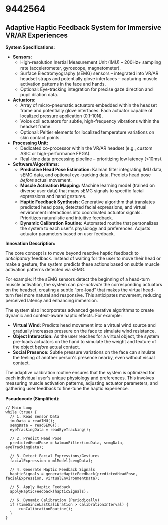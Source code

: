 # 9442564

## Adaptive Haptic Feedback System for Immersive VR/AR Experiences

**System Specifications:**

*   **Sensors:**
    *   High-resolution Inertial Measurement Unit (IMU) – 200Hz+ sampling rate (accelerometer, gyroscope, magnetometer).
    *   Surface Electromyography (sEMG) sensors – integrated into VR/AR headset straps and potentially glove interfaces – capturing muscle activation patterns in the face and hands.
    *   Optional: Eye-tracking integration for precise gaze direction and pupil dilation data.
*   **Actuators:**
    *   Array of micro-pneumatic actuators embedded within the headset frame and potentially glove interfaces.  Each actuator capable of localized pressure application (0.1-10N).
    *   Voice coil actuators for subtle, high-frequency vibrations within the headset frame.
    *   Optional: Peltier elements for localized temperature variations on skin contact points.
*   **Processing Unit:**
    *   Dedicated co-processor within the VR/AR headset (e.g., custom ASIC or high-performance FPGA).
    *   Real-time data processing pipeline – prioritizing low latency (<10ms).
*   **Software/Algorithms:**
    *   **Predictive Head Pose Estimation:** Kalman filter integrating IMU data, sEMG data, and optional eye-tracking data.  Predicts head pose *before* actual movement.
    *   **Muscle Activation Mapping:** Machine learning model (trained on diverse user data) that maps sEMG signals to specific facial expressions and hand gestures.
    *   **Haptic Feedback Synthesis:** Generative algorithm that translates predicted head pose, detected facial expressions, and virtual environment interactions into coordinated actuator signals.  Prioritizes naturalistic and intuitive feedback.
    *   **Dynamic Calibration Routine:** Automated routine that personalizes the system to each user's physiology and preferences.  Adjusts actuator parameters based on user feedback.

**Innovation Description:**

The core concept is to move beyond reactive haptic feedback to *anticipatory* feedback.  Instead of waiting for the user to move their head or make a gesture, the system predicts these actions based on subtle muscle activation patterns detected via sEMG.  

For example:  If the sEMG sensors detect the beginning of a head-turn muscle activation, the system can *pre-activate* the corresponding actuators on the headset, creating a subtle “pre-load” that makes the virtual head-turn feel more natural and responsive. This anticipates movement, reducing perceived latency and enhancing immersion.

The system also incorporates advanced generative algorithms to create dynamic and context-aware haptic effects. For example: 

*   **Virtual Wind:**  Predicts head movement into a virtual wind source and gradually increases pressure on the face to simulate wind resistance.
*   **Object Interaction:** As the user reaches for a virtual object, the system pre-loads actuators on the hand to simulate the weight and texture of the object *before* actual contact.
*   **Social Presence:**  Subtle pressure variations on the face can simulate the feeling of another person's presence nearby, even without visual contact.

The adaptive calibration routine ensures that the system is optimized for each individual user's unique physiology and preferences. This involves measuring muscle activation patterns, adjusting actuator parameters, and gathering user feedback to fine-tune the haptic experience.

**Pseudocode (Simplified):**

```
// Main Loop
while (true) {
  // 1. Read Sensor Data
  imuData = readIMU();
  semgData = readSEMG();
  eyeTrackingData = readEyeTracking();

  // 2. Predict Head Pose
  predictedHeadPose = kalmanFilter(imuData, semgData, eyeTrackingData);

  // 3. Detect Facial Expressions/Gestures
  facialExpression = mlModel(semgData);

  // 4. Generate Haptic Feedback Signals
  hapticSignals = generateHapticFeedback(predictedHeadPose, facialExpression, virtualEnvironmentData);

  // 5. Apply Haptic Feedback
  applyHapticFeedback(hapticSignals);

  // 6. Dynamic Calibration (Periodically)
  if (timeSinceLastCalibration > calibrationInterval) {
      runCalibrationRoutine();
  }
}
```